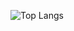 
![Top Langs](https://github-readme-stats.vercel.app/api/top-langs/?username=yarexmarvin&layout=compact&hide=css,html,scss,sass,shell,ruby)
